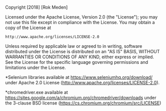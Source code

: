 Copyright [2018] [Rok Meden]

Licensed under the Apache License, Version 2.0 (the "License");
you may not use this file except in compliance with the License.
You may obtain a copy of the License at

    http://www.apache.org/licenses/LICENSE-2.0

Unless required by applicable law or agreed to in writing, software
distributed under the License is distributed on an "AS IS" BASIS,
WITHOUT WARRANTIES OR CONDITIONS OF ANY KIND, either express or implied.
See the License for the specific language governing permissions and
limitations under the License.

*Selenium libraries available at https://www.seleniumhq.org/download/ under Apache 2.0 License (http://www.apache.org/licenses/LICENSE-2.0).

*chromedriver.exe available at https://sites.google.com/a/chromium.org/chromedriver/downloads under the 3-clause BSD license (https://cs.chromium.org/chromium/src/LICENSE)
